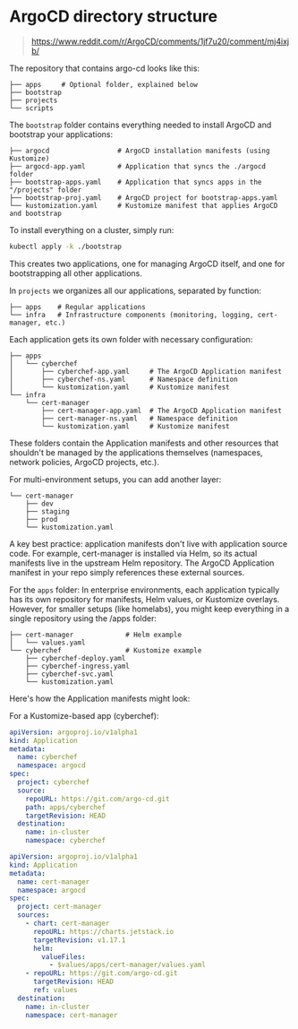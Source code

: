 # ArgoCD directory structure
> https://www.reddit.com/r/ArgoCD/comments/1jf7u20/comment/mj4ixjb/


The repository that contains argo-cd looks like this:

```
├── apps     # Optional folder, explained below
├── bootstrap
├── projects
└── scripts
```

The `bootstrap` folder contains everything needed to install ArgoCD and bootstrap your applications:

```
├── argocd                 # ArgoCD installation manifests (using Kustomize)
├── argocd-app.yaml        # Application that syncs the ./argocd folder
├── bootstrap-apps.yaml    # Application that syncs apps in the "/projects" folder
├── bootstrap-proj.yaml    # ArgoCD project for bootstrap-apps.yaml
└── kustomization.yaml     # Kustomize manifest that applies ArgoCD and bootstrap
```

To install everything on a cluster, simply run:

```sh
kubectl apply -k ./bootstrap
```

This creates two applications, one for managing ArgoCD itself, and one for bootstrapping all other applications.

In `projects` we organizes all our applications, separated by function:

```
├── apps    # Regular applications
└── infra   # Infrastructure components (monitoring, logging, cert-manager, etc.)
```

Each application gets its own folder with necessary configuration:

```
├── apps
│   └── cyberchef
│       ├── cyberchef-app.yaml     # The ArgoCD Application manifest
│       ├── cyberchef-ns.yaml      # Namespace definition
│       └── kustomization.yaml     # Kustomize manifest
└── infra
    └── cert-manager
        ├── cert-manager-app.yaml  # The ArgoCD Application manifest
        ├── cert-manager-ns.yaml   # Namespace definition
        └── kustomization.yaml     # Kustomize manifest
```

These folders contain the Application manifests and other resources that shouldn't be managed by the applications themselves (namespaces, network policies, ArgoCD projects, etc.).

For multi-environment setups, you can add another layer:

```
└── cert-manager
    ├── dev
    ├── staging
    ├── prod
    └── kustomization.yaml
```

A key best practice: application manifests don't live with application source code. 
For example, cert-manager is installed via Helm, so its actual manifests live in the upstream Helm repository. 
The ArgoCD Application manifest in your repo simply references these external sources.

For the `apps` folder: In enterprise environments, each application typically has its own repository for manifests, Helm values, or Kustomize overlays. However, for smaller setups (like homelabs), you might keep everything in a single repository using the /apps folder:

    
```
├── cert-manager             # Helm example
│   └── values.yaml
└── cyberchef                # Kustomize example
    ├── cyberchef-deploy.yaml
    ├── cyberchef-ingress.yaml
    ├── cyberchef-svc.yaml
    └── kustomization.yaml
```

Here's how the Application manifests might look:

For a Kustomize-based app (cyberchef):

```yaml
apiVersion: argoproj.io/v1alpha1
kind: Application
metadata:
  name: cyberchef
  namespace: argocd
spec:
  project: cyberchef
  source:
    repoURL: https://git.com/argo-cd.git
    path: apps/cyberchef
    targetRevision: HEAD
  destination:
    name: in-cluster
    namespace: cyberchef
```

```yaml
apiVersion: argoproj.io/v1alpha1
kind: Application
metadata:
  name: cert-manager
  namespace: argocd
spec:
  project: cert-manager
  sources:
    - chart: cert-manager
      repoURL: https://charts.jetstack.io
      targetRevision: v1.17.1
      helm:
        valueFiles:
          - $values/apps/cert-manager/values.yaml
    - repoURL: https://git.com/argo-cd.git
      targetRevision: HEAD
      ref: values
  destination:
    name: in-cluster
    namespace: cert-manager
```
